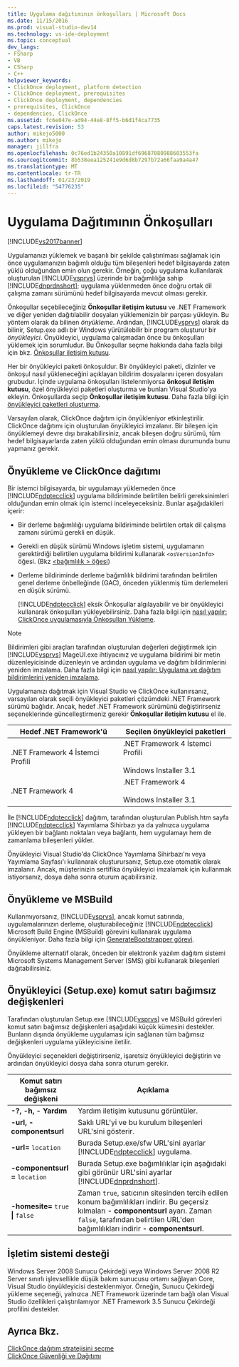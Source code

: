 ```yaml
---
title: Uygulama dağıtımının önkoşulları | Microsoft Docs
ms.date: 11/15/2016
ms.prod: visual-studio-dev14
ms.technology: vs-ide-deployment
ms.topic: conceptual
dev_langs:
- FSharp
- VB
- CSharp
- C++
helpviewer_keywords:
- ClickOnce deployment, platform detection
- ClickOnce deployment, prerequisites
- ClickOnce deployment, dependencies
- prerequisites, ClickOnce
- dependencies, ClickOnce
ms.assetid: fc6e047e-ad94-44e8-8ff5-b6d1f4ca7735
caps.latest.revision: 53
author: mikejo5000
ms.author: mikejo
manager: jillfra
ms.openlocfilehash: 0c76ed1b24350a10891df69687080988603553fa
ms.sourcegitcommit: 8b538eea125241e9d6d8b7297b72a66faa9a4a47
ms.translationtype: MT
ms.contentlocale: tr-TR
ms.lasthandoff: 01/23/2019
ms.locfileid: "54776235"
---
```

# <a name="application-deployment-prerequisites"></a>Uygulama Dağıtımının Önkoşulları
[!INCLUDE[vs2017banner](../includes/vs2017banner.md)]

Uygulamanızı yüklemek ve başarılı bir şekilde çalıştırılması sağlamak için önce uygulamanızın bağımlı olduğu tüm bileşenleri hedef bilgisayarda zaten yüklü olduğundan emin olun gerekir. Örneğin, çoğu uygulama kullanılarak oluşturulan [!INCLUDE[vsprvs](../includes/vsprvs-md.md)] üzerinde bir bağımlılığa sahip [!INCLUDE[dnprdnshort](../includes/dnprdnshort-md.md)]; uygulama yüklenmeden önce doğru ortak dil çalışma zamanı sürümünü hedef bilgisayarda mevcut olması gerekir.  
  
 Önkoşullar seçebileceğiniz **Önkoşullar iletişim kutusu** ve .NET Framework ve diğer yeniden dağıtılabilir dosyaları yüklemenizin bir parçası yükleyin. Bu yöntem olarak da bilinen *önyükleme*. Ardından, [!INCLUDE[vsprvs](../includes/vsprvs-md.md)] olarak da bilinir, Setup.exe adlı bir Windows yürütülebilir bir program oluşturur bir *önyükleyici*. Önyükleyici, uygulama çalışmadan önce bu önkoşulları yüklemek için sorumludur. Bu Önkoşullar seçme hakkında daha fazla bilgi için bkz. [Önkoşullar iletişim kutusu](../ide/reference/prerequisites-dialog-box.md).  
  
 Her bir önyükleyici paketi önkoşuldur. Bir önyükleyici paketi, dizinler ve önkoşul nasıl yükleneceğini açıklayan bildirim dosyalarını içeren dosyaları grubudur. İçinde uygulama önkoşulları listelenmiyorsa **önkoşul iletişim kutusu**, özel önyükleyici paketleri oluşturma ve bunları Visual Studio'ya ekleyin. Önkoşullarda seçip **Önkoşullar iletişim kutusu**. Daha fazla bilgi için [önyükleyici paketleri oluşturma](../deployment/creating-bootstrapper-packages.md).  
  
 Varsayılan olarak, ClickOnce dağıtım için önyükleniyor etkinleştirilir. ClickOnce dağıtımı için oluşturulan önyükleyici imzalanır. Bir bileşen için önyüklemeyi devre dışı bırakabilirsiniz, ancak bileşen doğru sürümü, tüm hedef bilgisayarlarda zaten yüklü olduğundan emin olması durumunda bunu yapmanız gerekir.  
  
## <a name="bootstrapping-and-clickonce-deployment"></a>Önyükleme ve ClickOnce dağıtımı  
 Bir istemci bilgisayarda, bir uygulamayı yüklemeden önce [!INCLUDE[ndptecclick](../includes/ndptecclick-md.md)] uygulama bildiriminde belirtilen belirli gereksinimleri olduğundan emin olmak için istemci inceleyeceksiniz. Bunlar aşağıdakileri içerir:  
  
- Bir derleme bağımlılığı uygulama bildiriminde belirtilen ortak dil çalışma zamanı sürümü gerekli en düşük.  
  
- Gerekli en düşük sürümü Windows işletim sistemi, uygulamanın gerektirdiği belirtilen uygulama bildirimi kullanarak `<osVersionInfo>` öğesi. (Bkz [ \<bağımlılık > öğesi](../deployment/dependency-element-clickonce-application.md))  
  
- Derleme bildiriminde derleme bağımlılık bildirimi tarafından belirtilen genel derleme önbelleğinde (GAC), önceden yüklenmiş tüm derlemeleri en düşük sürümü.  
  
  [!INCLUDE[ndptecclick](../includes/ndptecclick-md.md)] eksik Önkoşullar algılayabilir ve bir önyükleyici kullanarak önkoşulları yükleyebilirsiniz. Daha fazla bilgi için [nasıl yapılır: ClickOnce uygulamasıyla Önkoşulları Yükleme](../deployment/how-to-install-prerequisites-with-a-clickonce-application.md).  
  
> [!NOTE]
>  Bildirimleri gibi araçları tarafından oluşturulan değerleri değiştirmek için [!INCLUDE[vsprvs](../includes/vsprvs-md.md)] MageUI.exe ihtiyacınız ve uygulama bildirimi bir metin düzenleyicisinde düzenleyin ve ardından uygulama ve dağıtım bildirimlerini yeniden imzalama. Daha fazla bilgi için [nasıl yapılır: Uygulama ve dağıtım bildirimlerini yeniden imzalama](../deployment/how-to-re-sign-application-and-deployment-manifests.md).  
  
 Uygulamanızı dağıtmak için Visual Studio ve ClickOnce kullanırsanız, varsayılan olarak seçili önyükleyici paketleri çözümdeki .NET Framework sürümü bağlıdır. Ancak, hedef .NET Framework sürümünü değiştirirseniz seçeneklerinde güncelleştirmeniz gerekir **Önkoşullar iletişim kutusu** el ile.  
  
|Hedef .NET Framework'ü|Seçilen önyükleyici paketleri|  
|---------------------------|------------------------------------|  
|.NET Framework 4 İstemci Profili|.NET Framework 4 İstemci Profili<br /><br /> Windows Installer 3.1|  
|.NET Framework 4|.NET Framework 4<br /><br /> Windows Installer 3.1|  
  
 İle [!INCLUDE[ndptecclick](../includes/ndptecclick-md.md)] dağıtım, tarafından oluşturulan Publish.htm sayfa [!INCLUDE[ndptecclick](../includes/ndptecclick-md.md)] Yayımlama Sihirbazı ya da yalnızca uygulama yükleyen bir bağlantı noktaları veya bağlantı, hem uygulamayı hem de zamanlama bileşenleri yükler.  
  
 Önyükleyici Visual Studio'da ClickOnce Yayımlama Sihirbazı'nı veya Yayımlama Sayfası'ı kullanarak oluşturursanız, Setup.exe otomatik olarak imzalanır. Ancak, müşterinizin sertifika önyükleyici imzalamak için kullanmak istiyorsanız, dosya daha sonra oturum açabilirsiniz.  
  
## <a name="bootstrapping-and-msbuild"></a>Önyükleme ve MSBuild  
 Kullanmıyorsanız, [!INCLUDE[vsprvs](../includes/vsprvs-md.md)], ancak komut satırında, uygulamalarınızın derleme, oluşturabileceğiniz [!INCLUDE[ndptecclick](../includes/ndptecclick-md.md)] Microsoft Build Engine (MSBuild) görevini kullanarak uygulama önyükleniyor. Daha fazla bilgi için [GenerateBootstrapper görevi](../msbuild/generatebootstrapper-task.md).  
  
 Önyükleme alternatif olarak, önceden bir elektronik yazılım dağıtım sistemi Microsoft Systems Management Server (SMS) gibi kullanarak bileşenleri dağıtabilirsiniz.  
  
## <a name="bootstrapper-setupexe-command-line-arguments"></a>Önyükleyici (Setup.exe) komut satırı bağımsız değişkenleri  
 Tarafından oluşturulan Setup.exe [!INCLUDE[vsprvs](../includes/vsprvs-md.md)] ve MSBuild görevleri komut satırı bağımsız değişkenleri aşağıdaki küçük kümesini destekler. Bunların dışında önyükleme uygulaması için sağlanan tüm bağımsız değişkenleri uygulama yükleyicisine iletilir.  
  
 Önyükleyici seçenekleri değiştirirseniz, işaretsiz önyükleyici değiştirin ve ardından önyükleyici dosya daha sonra oturum gerekir.  
  
|Komut satırı bağımsız değişkeni|Açıklama|  
|---------------------------|-----------------|  
|**-?, -h, - Yardım**|Yardım iletişim kutusunu görüntüler.|  
|**-url, - componentsurl**|Saklı URL'yi ve bu kurulum bileşenleri URL'sini gösterir.|  
|**-url=** `location`|Burada Setup.exe/sfw URL'sini ayarlar [!INCLUDE[ndptecclick](../includes/ndptecclick-md.md)] uygulama.|  
|**-componentsurl =** `location`|Burada Setup.exe bağımlılıklar için aşağıdaki gibi görünür URL'sini ayarlar [!INCLUDE[dnprdnshort](../includes/dnprdnshort-md.md)].|  
|**-homesite=** `true` **&#124;** `false`|Zaman `true`, satıcının sitesinden tercih edilen konum bağımlılıkları indirir. Bu geçersiz kılmaları **- componentsurl** ayarı. Zaman `false`, tarafından belirtilen URL'den bağımlılıkları indirir **- componentsurl**.|  
  
## <a name="operating-system-support"></a>İşletim sistemi desteği  
 Windows Server 2008 Sunucu Çekirdeği veya Windows Server 2008 R2 Server sınırlı işlevsellikle düşük bakım sunucusu ortamı sağlayan Core, Visual Studio önyükleyicisi desteklenmiyor. Örneğin, Sunucu Çekirdeği yükleme seçeneği, yalnızca .NET Framework üzerinde tam bağlı olan Visual Studio özellikleri çalıştırılamıyor .NET Framework 3.5 Sunucu Çekirdeği profilini destekler.  
  
## <a name="see-also"></a>Ayrıca Bkz.  
 [ClickOnce dağıtım stratejisini seçme](../deployment/choosing-a-clickonce-deployment-strategy.md)   
 [ClickOnce Güvenliği ve Dağıtımı](../deployment/clickonce-security-and-deployment.md)
